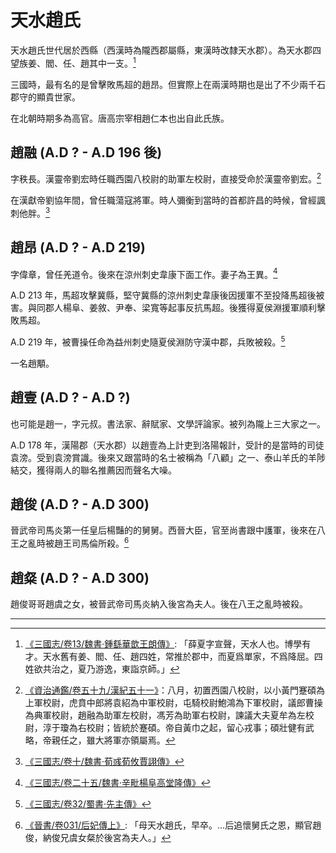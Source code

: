 ﻿# 天水趙氏

天水趙氏世代居於西縣（西漢時為隴西郡屬縣，東漢時改隸天水郡）。為天水郡四望族姜、閻、任、趙其中一支。[^5]

三國時，最有名的是曾擊敗馬超的趙昂。但實際上在兩漢時期也是出了不少兩千石郡守的顯貴世家。

在北朝時期多為高官。唐高宗宰相趙仁本也出自此氏族。


## 趙融 (A.D ? - A.D 196 後)

字秩長。漢靈帝劉宏時任職西園八校尉的助軍左校尉，直接受命於漢靈帝劉宏。[^1]

在漢獻帝劉協年間，曾任職蕩寇將軍。時人彌衡到當時的首都許昌的時候，曾經諷刺他胖。[^2]

## 趙昂 (A.D ? - A.D 219)
字偉章，曾任羌道令。後來在涼州刺史韋康下面工作。妻子為王異。[^3]

A.D 213 年，馬超攻擊冀縣，堅守冀縣的涼州刺史韋康後因援軍不至投降馬超後被害。與同郡人楊阜、姜敘、尹奉、梁寬等起事反抗馬超。後獲得夏侯淵援軍順利擊敗馬超。

A.D 219 年，被曹操任命為益州刺史隨夏侯淵防守漢中郡，兵敗被殺。[^4]

一名趙顒。


## 趙壹 (A.D ? - A.D ?)

也可能是趙一，字元叔。書法家、辭賦家、文學評論家。被列為隴上三大家之一。

A.D 178 年，漢陽郡（天水郡）以趙壹為上計吏到洛陽報計，受計的是當時的司徒袁滂。受到袁滂賞識。後來又跟當時的名士被稱為「八顧」之一、泰山羊氏的羊陟結交，獲得兩人的聯名推薦因而聲名大噪。


## 趙俊 (A.D ? - A.D 300)

晉武帝司馬炎第一任皇后楊豔的的舅舅。西晉大臣，官至尚書跟中護軍，後來在八王之亂時被趙王司馬倫所殺。[^6]

## 趙粲 (A.D ? - A.D 300)

趙俊哥哥趙虞之女，被晉武帝司馬炎納入後宮為夫人。後在八王之亂時被殺。

---

[^1]: [《資治通鑑/卷五十九/漢紀五十一》](https://zh.wikisource.org/wiki/%E8%B3%87%E6%B2%BB%E9%80%9A%E9%91%91/%E5%8D%B7059)：八月，初置西園八校尉，以小黃門蹇碩為上軍校尉，虎賁中郎將袁紹為中軍校尉，屯騎校尉鮑鴻為下軍校尉，議郎曹操為典軍校尉，趙融為助軍左校尉，馮芳為助軍右校尉，諫議大夫夏牟為左校尉，淳于瓊為右校尉；皆統於蹇碩。帝自黃巾之起，留心戎事；碩壯健有武略，帝親任之，雖大將軍亦領屬焉。
[^2]: [《三國志/卷十/魏書·荀彧荀攸賈詡傳》](https://zh.wikisource.org/wiki/%E4%B8%89%E5%9C%8B%E5%BF%97/%E5%8D%B710)
[^3]: [《三國志/卷二十五/魏書·辛毗楊阜高堂隆傳》](https://zh.wikisource.org/wiki/%E4%B8%89%E5%9C%8B%E5%BF%97/%E5%8D%B725#%E6%A5%8A%E9%98%9C)
[^4]: [《三國志/卷32/蜀書·先主傳》](https://zh.wikisource.org/wiki/%E4%B8%89%E5%9C%8B%E5%BF%97/%E5%8D%B732)
[^5]: [《三國志/卷13/魏書·鍾繇華歆王朗傳》](https://zh.wikisource.org/zh-hant/%E4%B8%89%E5%9C%8B%E5%BF%97/%E5%8D%B713#%E7%8E%8B%E6%9C%97): 「薛夏字宣聲，天水人也。博學有才。天水舊有姜、閻、任、趙四姓，常推於郡中，而夏爲單家，不爲降屈。四姓欲共治之，夏乃游逸，東詣京師。」
[^6]: [《晉書/卷031/后妃傳上》](https://zh.wikisource.org/wiki/%E6%99%89%E6%9B%B8/%E5%8D%B7031#%E6%AD%A6%E5%85%83%E6%A5%8A%E7%9A%87%E5%90%8E): 「母天水趙氏，早卒。...后追懷舅氏之恩，顯官趙俊，納俊兄虞女粲於後宮為夫人。」


